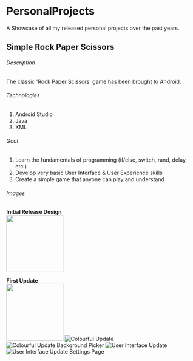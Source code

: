 # PersonalProjects
A Showcase of all my released personal projects over the past years.

## Simple Rock Paper Scissors
###### Description
The classic 'Rock Paper Scissors' game has been brought to Android.


###### Technologies
  1) Android Studio
  2) Java
  3) XML


###### Goal
  1) Learn the fundamentals of programming (if/else, switch, rand, delay, etc.)
  2) Develop very basic User Interface & User Experience skills
  3) Create a simple game that anyone can play and understand

###### Images
**Initial Release Design**  
<img src="https://user-images.githubusercontent.com/24950701/197416632-1001cf65-f230-4acd-8461-2c1f504915be.png" width="150">

**First Update**  
<img src="https://user-images.githubusercontent.com/24950701/197416663-7647721f-2311-4256-9d34-5372a6813de8.png" width="150">
![Colourful Update](https://user-images.githubusercontent.com/24950701/197416673-f897bf57-2f18-4f4d-a795-db2de43663e6.png)
![Colourful Update Background Picker](https://user-images.githubusercontent.com/24950701/197416681-60cad56c-ceba-4a9c-9d68-68df02d7432f.png)
![User Interface Update](https://user-images.githubusercontent.com/24950701/197416691-df6767c6-e2b3-47eb-bdf4-1b29db1338b0.jpg)
![User Interface Update Settings Page](https://user-images.githubusercontent.com/24950701/197416718-0dd69411-d6ba-4263-8227-76f9c495ee5b.jpg)
